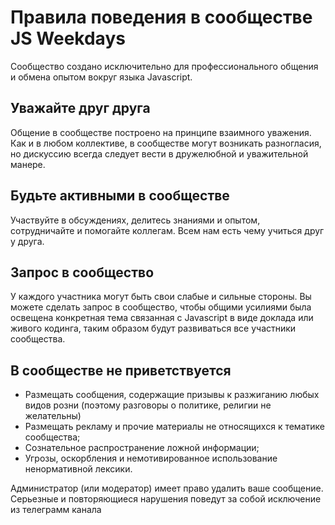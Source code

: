Правила поведения в сообществе JS Weekdays
==========================================

Сообщество создано исключительно для профессионального общения и обмена опытом вокруг языка Javascript.

## Уважайте друг друга

Общение в сообществе построено на принципе взаимного уважения. Как и в любом коллективе, в сообществе могут возникать разногласия, но дискуссию всегда следует вести в дружелюбной и уважительной манере.

## Будьте активными в сообществе

Участвуйте в обсуждениях, делитесь знаниями и опытом, сотрудничайте и помогайте коллегам. Всем нам есть чему учиться друг у друга.

## Запрос в сообщество

У каждого участника могут быть свои слабые и сильные стороны. Вы можете сделать запрос в сообщество, чтобы общими усилиями была освещена конкретная тема связанная с Javascript в виде доклада или живого кодинга, таким образом будут развиваться все участники сообщества.

## В сообществе не приветствуется

* Размещать сообщения, содержащие призывы к разжиганию любых видов розни (поэтому разговоры о политике, религии не желательны)
* Размещать рекламу и прочие материалы не относящихся к тематике сообщества;
* Сознательное распространение ложной информации;
* Угрозы, оскорбления и немотивированное использование ненормативной лексики.

Администратор (или модератор) имеет право удалить ваше сообщение. Серьезные и повторяющиеся нарушения поведут за собой исключение из телеграмм канала
